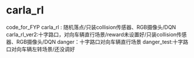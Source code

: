 # carla_rl
code_for_FYP
carla_rl : 随机落点/只装collision传感器、RGB摄像头/DQN
carla_rl_ver2:十字路口，对向车辆直行场景/reward未设置好/只装collision传感器、RGB摄像头/DQN
danger：十字路口对向车辆直行场景
danger_test:十字路口对向车辆左转场景/还没调好
